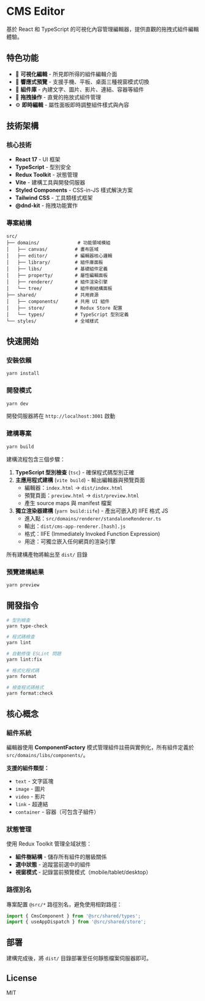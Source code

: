 # CMS Editor

基於 React 和 TypeScript 的可視化內容管理編輯器，提供直觀的拖拽式組件編輯體驗。

## 特色功能

- 🎨 **可視化編輯** - 所見即所得的組件編輯介面
- 📱 **響應式預覽** - 支援手機、平板、桌面三種視窗模式切換
- 🧩 **組件庫** - 內建文字、圖片、影片、連結、容器等組件
- 🎯 **拖拽操作** - 直覺的拖放式組件管理
- ⚙️ **即時編輯** - 屬性面板即時調整組件樣式與內容

## 技術架構

### 核心技術

- **React 17** - UI 框架
- **TypeScript** - 型別安全
- **Redux Toolkit** - 狀態管理
- **Vite** - 建構工具與開發伺服器
- **Styled Components** - CSS-in-JS 樣式解決方案
- **Tailwind CSS** - 工具類樣式框架
- **@dnd-kit** - 拖拽功能實作

### 專案結構

```
src/
├── domains/              # 功能領域模組
│   ├── canvas/          # 畫布區域
│   ├── editor/          # 編輯器核心邏輯
│   ├── library/         # 組件庫面板
│   ├── libs/            # 基礎組件定義
│   ├── property/        # 屬性編輯面板
│   ├── renderer/        # 組件渲染引擎
│   └── tree/            # 組件樹結構面板
├── shared/              # 共用資源
│   ├── components/      # 共用 UI 組件
│   ├── store/           # Redux Store 配置
│   └── types/           # TypeScript 型別定義
└── styles/              # 全域樣式
```

## 快速開始

### 安裝依賴

```bash
yarn install
```

### 開發模式

```bash
yarn dev
```

開發伺服器將在 `http://localhost:3001` 啟動

### 建構專案

```bash
yarn build
```

建構流程包含三個步驟：

1. **TypeScript 型別檢查** (`tsc`) - 確保程式碼型別正確
2. **主應用程式建構** (`vite build`) - 輸出編輯器與預覽頁面
   - 編輯器：`index.html` → `dist/index.html`
   - 預覽頁面：`preview.html` → `dist/preview.html`
   - 產生 source maps 與 manifest 檔案
3. **獨立渲染器建構** (`yarn build:iife`) - 產出可嵌入的 IIFE 格式 JS
   - 進入點：`src/domains/renderer/standaloneRenderer.ts`
   - 輸出：`dist/cms-app-renderer.[hash].js`
   - 格式：IIFE (Immediately Invoked Function Expression)
   - 用途：可獨立嵌入任何網頁的渲染引擎

所有建構產物將輸出至 `dist/` 目錄

### 預覽建構結果

```bash
yarn preview
```

## 開發指令

```bash
# 型別檢查
yarn type-check

# 程式碼檢查
yarn lint

# 自動修復 ESLint 問題
yarn lint:fix

# 格式化程式碼
yarn format

# 檢查程式碼格式
yarn format:check
```

## 核心概念

### 組件系統

編輯器使用 **ComponentFactory** 模式管理組件註冊與實例化，所有組件定義於 `src/domains/libs/components/`。

**支援的組件類型：**
- `text` - 文字區塊
- `image` - 圖片
- `video` - 影片
- `link` - 超連結
- `container` - 容器（可包含子組件）

### 狀態管理

使用 Redux Toolkit 管理全域狀態：

- **組件樹結構** - 儲存所有組件的層級關係
- **選中狀態** - 追蹤當前選中的組件
- **視窗模式** - 記錄當前預覽模式（mobile/tablet/desktop）

### 路徑別名

專案配置 `@src/*` 路徑別名，避免使用相對路徑：

```typescript
import { CmsComponent } from '@src/shared/types';
import { useAppDispatch } from '@src/shared/store';
```

## 部署

建構完成後，將 `dist/` 目錄部署至任何靜態檔案伺服器即可。

## License

MIT

